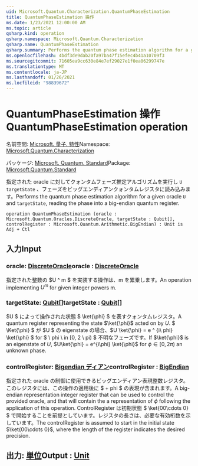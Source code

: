 ```yaml
---
uid: Microsoft.Quantum.Characterization.QuantumPhaseEstimation
title: QuantumPhaseEstimation 操作
ms.date: 1/23/2021 12:00:00 AM
ms.topic: article
qsharp.kind: operation
qsharp.namespace: Microsoft.Quantum.Characterization
qsharp.name: QuantumPhaseEstimation
qsharp.summary: Performs the quantum phase estimation algorithm for a given oracle `U` and `targetState`, reading the phase into a big-endian quantum register.
ms.openlocfilehash: 4bdf3de9dab20fa97ba47f15efec4b41a10709f3
ms.sourcegitcommit: 71605ea9cc630e84e7ef29027e1f0ea06299747e
ms.translationtype: MT
ms.contentlocale: ja-JP
ms.lasthandoff: 01/26/2021
ms.locfileid: "98839672"
---
```

# <a name="quantumphaseestimation-operation"></a><span data-ttu-id="4a0ac-102">QuantumPhaseEstimation 操作</span><span class="sxs-lookup"><span data-stu-id="4a0ac-102">QuantumPhaseEstimation operation</span></span>

<span data-ttu-id="4a0ac-103">名前空間: [Microsoft. 量子. 特性](xref:Microsoft.Quantum.Characterization)</span><span class="sxs-lookup"><span data-stu-id="4a0ac-103">Namespace: [Microsoft.Quantum.Characterization](xref:Microsoft.Quantum.Characterization)</span></span>

<span data-ttu-id="4a0ac-104">パッケージ: [Microsoft. Quantum. Standard](https://nuget.org/packages/Microsoft.Quantum.Standard)</span><span class="sxs-lookup"><span data-stu-id="4a0ac-104">Package: [Microsoft.Quantum.Standard](https://nuget.org/packages/Microsoft.Quantum.Standard)</span></span>


<span data-ttu-id="4a0ac-105">指定された oracle に対してクォンタムフェーズ推定アルゴリズムを実行し `U` `targetState` 、フェーズをビッグエンディアンクォンタムレジスタに読み込みます。</span><span class="sxs-lookup"><span data-stu-id="4a0ac-105">Performs the quantum phase estimation algorithm for a given oracle `U` and `targetState`, reading the phase into a big-endian quantum register.</span></span>

```qsharp
operation QuantumPhaseEstimation (oracle : Microsoft.Quantum.Oracles.DiscreteOracle, targetState : Qubit[], controlRegister : Microsoft.Quantum.Arithmetic.BigEndian) : Unit is Adj + Ctl
```


## <a name="input"></a><span data-ttu-id="4a0ac-106">入力</span><span class="sxs-lookup"><span data-stu-id="4a0ac-106">Input</span></span>

### <a name="oracle--discreteoracle"></a><span data-ttu-id="4a0ac-107">oracle: [DiscreteOracle](xref:Microsoft.Quantum.Oracles.DiscreteOracle)</span><span class="sxs-lookup"><span data-stu-id="4a0ac-107">oracle : [DiscreteOracle](xref:Microsoft.Quantum.Oracles.DiscreteOracle)</span></span>

<span data-ttu-id="4a0ac-108">指定された整数の $U ^ m $ を実装する操作は、m を累乗します。</span><span class="sxs-lookup"><span data-stu-id="4a0ac-108">An operation implementing $U^m$ for given integer powers m.</span></span>


### <a name="targetstate--qubit"></a><span data-ttu-id="4a0ac-109">targetState: [Qubit](xref:microsoft.quantum.lang-ref.qubit)[]</span><span class="sxs-lookup"><span data-stu-id="4a0ac-109">targetState : [Qubit](xref:microsoft.quantum.lang-ref.qubit)[]</span></span>

<span data-ttu-id="4a0ac-110">$U $ によって操作された状態 $ \ket{\phi} $ を表すクォンタムレジスタ。</span><span class="sxs-lookup"><span data-stu-id="4a0ac-110">A quantum register representing the state $\ket{\phi}$ acted on by $U$.</span></span> <span data-ttu-id="4a0ac-111">$ \Ket{\phi} $ が $U $ の eigenstate の場合、$U \ket{\phi} = e ^ {i\ phi} \ket{\phi} $ for $ \ phi \ in [0, 2 \ pi) $ 不明なフェーズです。</span><span class="sxs-lookup"><span data-stu-id="4a0ac-111">If $\ket{\phi}$ is an eigenstate of $U$, $U\ket{\phi} = e^{i\phi} \ket{\phi}$ for $\phi \in [0, 2\pi)$ an unknown phase.</span></span>


### <a name="controlregister--bigendian"></a><span data-ttu-id="4a0ac-112">controlRegister: [Bigendian ディアン](xref:Microsoft.Quantum.Arithmetic.BigEndian)</span><span class="sxs-lookup"><span data-stu-id="4a0ac-112">controlRegister : [BigEndian](xref:Microsoft.Quantum.Arithmetic.BigEndian)</span></span>

<span data-ttu-id="4a0ac-113">指定された oracle の制御に使用できるビッグエンディアン表現整数レジスタ。このレジスタには、この操作の適用後に $ + phi $ の表現が含まれます。</span><span class="sxs-lookup"><span data-stu-id="4a0ac-113">A big-endian representation integer register that can be used to control the provided oracle, and that will contain the a representation of $\phi$ following the application of this operation.</span></span> <span data-ttu-id="4a0ac-114">ControlRegister は初期状態 $ \ket{00\cdots 0} $ で開始することを前提としています。レジスタの長さは、必要な有効桁数を示しています。</span><span class="sxs-lookup"><span data-stu-id="4a0ac-114">The controlRegister is assumed to start in the initial state $\ket{00\cdots 0}$, where the length of the register indicates the desired precision.</span></span>



## <a name="output--unit"></a><span data-ttu-id="4a0ac-115">出力: [単位](xref:microsoft.quantum.lang-ref.unit)</span><span class="sxs-lookup"><span data-stu-id="4a0ac-115">Output : [Unit](xref:microsoft.quantum.lang-ref.unit)</span></span>

